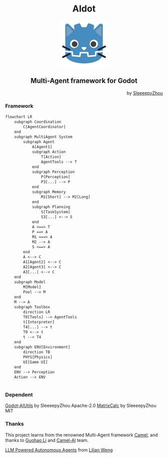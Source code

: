 # <center>AIdot</center>
<p align="center">
  <a href="https://github.com/SleeeepyZhou/AIdot">
	<img src="./addons/AIdot/Res/Asset/icon.png" width="150" alt="AIdot logo">
  </a>
</p>

<!-- <div align="center">

[![Moe Counter](https://count.getloli.com/@AIdot?name=AIdot&theme=moebooru)](https://github.com/SleeeepyZhou/AIdot)

</div> -->

## <center>Multi-Agent framework for Godot</center>

<div align="right">

  by [SleeeepyZhou](https://github.com/SleeeepyZhou)

</div>

### Framework

```mermaid
flowchart LR
	subgraph Coordination
		C[AgentCoordinator]
	end
	subgraph MultiAgent System
		subgraph Agent
			A[Agent1]
			subgraph Action
				T[Action]
				AgentTools --> T
			end
			subgraph Perception
				P[Perception]
				P3[...] --> P
			end
			subgraph Memory
				M1[Short] --> M2[Long]
			end
			subgraph Planning
				S[TaskSystem]
				S3[...] <--> S
			end
			A <==> T
			P ==> A
			M1 <==> A
			M2 --> A
			S <==> A
		end
		A <--> C
		A1[Agent2] <--> C
		A2[Agent3] <--> C
		A3[...] <--> C
	end
	subgraph Model
		M[Model]
		Pool --> M
	end
	M --> A
	subgraph Toolbox
		direction LR
		T0[Tools] --> AgentTools
		t[Interpreter]
		T4[...] --> t
		T0 <--> t
		t --> T4
	end
	subgraph ENV[Environment]
		direction TB
		PHYS[Physics]
		UI[Game UI]
	end
	ENV --> Perception
	Action --> ENV
	
```

### Dependent
[Godot-AIUtils](https://github.com/SleeeepyZhou/Godot-AIUtils) by SleeeepyZhou Apache-2.0
[MatrixCalc](https://github.com/SleeeepyZhou/MatrixCalc) by SleeeepyZhou MIT

### Thanks
This project learns from the renowned Multi-Agent framework [Camel](https://www.camel-ai.org), 
and thanks to [Guohao Li](https://github.com/lightaime) and [Camel-AI](https://github.com/camel-ai) team.

[LLM Powered Autonomous Agents](https://lilianweng.github.io/posts/2023-06-23-agent/) from [Lilian Weng](https://github.com/lilianweng)
